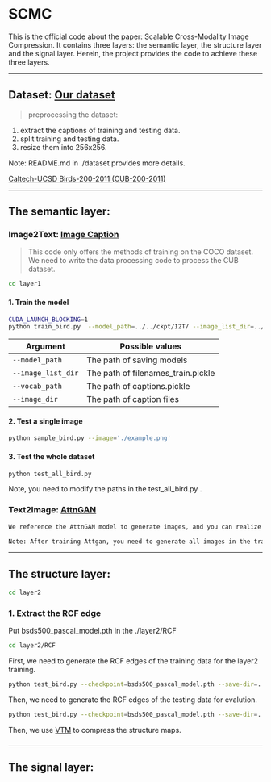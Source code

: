 # SCMC
This is the official code about the paper: Scalable Cross-Modality Image Compression.
It contains three layers: the semantic layer, the structure layer and the signal layer.
Herein, the project provides the code to achieve these three layers.

---

## Dataset: [Our dataset](https://portland-my.sharepoint.com/:u:/g/personal/pinzhang6-c_my_cityu_edu_hk/EfV7G84rYXhHtTXKkZsY_vQBzfeqrInjtlX0Q5N_3Um5Jw?e=z4fHbZ)

> preprocessing the dataset: 
1. extract the captions of training and testing data.
2. split training and testing data.
3. resize them into 256x256.
   
Note:  README.md in ./dataset provides more details.

[Caltech-UCSD Birds-200-2011 (CUB-200-2011)](http://www.vision.caltech.edu/datasets/cub_200_2011/) 

---

## The semantic layer:
### Image2Text: [Image Caption](https://github.com/yunjey/pytorch-tutorial/tree/master/tutorials/03-advanced/image_captioning)
> This code only offers the methods of training on the COCO dataset.
> We need to write the data processing code to process the CUB dataset.

```bash
cd layer1
```

#### 1. Train the model

```bash
CUDA_LAUNCH_BLOCKING=1 
python train_bird.py  --model_path=../../ckpt/I2T/ --image_list_dir=../../dataset/CUB_200_2011/filenames_train.pickle --vocab_path=../../dataset/CUB_200_2011/captions.pickle --image_dir=../../dataset/CUB_200_2011/train_image_resize/ --caption_path=../../dataset/CUB_200_2011/text/
```


| Argument | Possible values |
|------|------|
| `--model_path` | The path of saving models|
| `--image_list_dir` | The path of filenames_train.pickle |
| `--vocab_path` | The path of captions.pickle |
| `--image_dir` | The path of caption files |

#### 2. Test a single image 

```bash
python sample_bird.py --image='./example.png'
```

#### 3. Test the whole dataset
```bash
python test_all_bird.py 
```
Note, you need to modify the paths in the test_all_bird.py .


### Text2Image: [AttnGAN](https://github.com/taoxugit/AttnGAN)
```bash
We reference the AttnGAN model to generate images, and you can realize it following the "README.md" file provided via AttnGAN.

Note: After training Attgan, you need to generate all images in the training dataset, because the second layer is based on the results of the first layer.
```

---

## The structure layer:
```bash
cd layer2
```

### 1. Extract the RCF edge

Put bsds500_pascal_model.pth in the ./layer2/RCF
```bash
cd layer2/RCF
```

First, we need to generate the RCF edges of the training data for the layer2 training.
```bash
python test_bird.py --checkpoint=bsds500_pascal_model.pth --save-dir=../../results/layer2/RCF_train/ --dataset=../../dataset/CUB_200_2011/train_image_resize/
```

Then, we need to generate the RCF edges of the testing data for evalution.
```bash
python test_bird.py --checkpoint=bsds500_pascal_model.pth --save-dir=../../results/layer2/RCF_test/ --dataset=../../dataset/CUB_200_2011/test_image_resize/
```

Then, we use [VTM](https://vcgit.hhi.fraunhofer.de/jvet/VVCSoftware_VTM/-/tree/VTM-15.0) to compress the structure maps.

###

---

## The signal layer:
